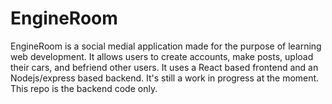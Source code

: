 # EngineRoom
EngineRoom is a social medial application made for the purpose of learning web development.  It allows users to create accounts, make posts, upload their cars, and befriend other users.  It uses a React based frontend and an Nodejs/express based backend.  It's still a work in progress at the moment.  This repo is the backend code only.
